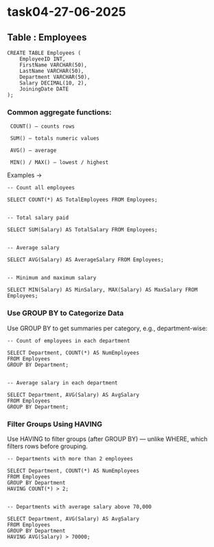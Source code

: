 # task04-27-06-2025

## Table : Employees

```
CREATE TABLE Employees (
    EmployeeID INT,
    FirstName VARCHAR(50),
    LastName VARCHAR(50),
    Department VARCHAR(50),
    Salary DECIMAL(10, 2),
    JoiningDate DATE
);
```

### Common aggregate functions:

<code> COUNT() – counts rows </code>

<code> SUM() – totals numeric values </code>

<code> AVG() – average </code>

<code> MIN() / MAX() – lowest / highest </code>

Examples ->

```
-- Count all employees

SELECT COUNT(*) AS TotalEmployees FROM Employees;


-- Total salary paid

SELECT SUM(Salary) AS TotalSalary FROM Employees;


-- Average salary

SELECT AVG(Salary) AS AverageSalary FROM Employees;


-- Minimum and maximum salary

SELECT MIN(Salary) AS MinSalary, MAX(Salary) AS MaxSalary FROM Employees;
```

### Use GROUP BY to Categorize Data
Use GROUP BY to get summaries per category, e.g., department-wise:

```
-- Count of employees in each department

SELECT Department, COUNT(*) AS NumEmployees
FROM Employees
GROUP BY Department;


-- Average salary in each department

SELECT Department, AVG(Salary) AS AvgSalary
FROM Employees
GROUP BY Department;
```

### Filter Groups Using HAVING
Use HAVING to filter groups (after GROUP BY) — unlike WHERE, which filters rows before grouping.

```
-- Departments with more than 2 employees

SELECT Department, COUNT(*) AS NumEmployees
FROM Employees
GROUP BY Department
HAVING COUNT(*) > 2;


-- Departments with average salary above 70,000

SELECT Department, AVG(Salary) AS AvgSalary
FROM Employees
GROUP BY Department
HAVING AVG(Salary) > 70000;
```

